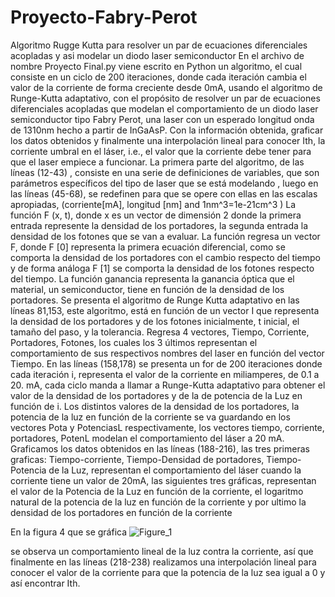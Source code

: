 # Proyecto-Fabry-Perot
Algoritmo Rugge Kutta para resolver un par de ecuaciones diferenciales acopladas y asi modelar un diodo laser semiconductor
En el archivo de nombre Proyecto Final.py viene escrito en Python un algoritmo, el cual consiste en un ciclo de 200 iteraciones, donde cada iteración cambia el valor de la corriente de forma creciente desde 0mA, usando el algoritmo de Runge-Kutta adaptativo, con el propósito de resolver un par de ecuaciones diferenciales acopladas que modelan el comportamiento de un diodo laser semiconductor tipo Fabry Perot, una laser con un esperado longitud onda de 1310nm hecho a partir de InGaAsP.
Con la información obtenida, graficar los datos obtenidos y finalmente una interpolación lineal para conocer Ith, la corriente umbral en el láser, i.e., el valor que la corriente debe tener para que el laser empiece a funcionar.
La primera parte del algoritmo, de las líneas (12-43)  , consiste en una serie de definiciones de variables, que son parámetros específicos del tipo de laser que se está modelando , luego en las líneas (45-68), se redefinen para que se opere con ellas en las escalas apropiadas, (corriente[mA], longitud [nm] and 1nm^3=1e-21cm^3 )
La función F (x, t), donde x es un vector de dimensión 2 donde la primera entrada represente la densidad de los portadores, la segunda entrada la densidad de los fotones que se van a evaluar. 
La función regresa un vector F, donde F [0] representa la primera ecuación diferencial, como se comporta la densidad de los portadores con el cambio respecto del tiempo y de forma análoga F [1] se comporta la densidad de los fotones respecto del tiempo.
La función ganancia representa la ganancia óptica que el material, un semiconductor, tiene en función de la densidad de los portadores.
Se presenta el algoritmo de Runge Kutta adaptativo en las líneas 81,153, este algoritmo, está en función de un vector I que representa la densidad de los portadores y de los fotones inicialmente, t inicial, el tamaño del paso, y la tolerancia. 
Regresa 4 vectores, Tiempo, Corriente, Portadores, Fotones, los cuales los 3 últimos representan el comportamiento de sus respectivos nombres del laser en función del vector Tiempo.
En las líneas (158,178) se presenta un for de 200 iteraciones donde cada iteración i, representa el valor de la corriente en miliamperes, de 0.1 a 20. mA, cada ciclo manda a llamar a Runge-Kutta adaptativo para obtener el valor de la densidad de los portadores y de la de potencia de la Luz en función de i. Los distintos valores de la densidad de los portadores, la potencia de la luz en función de la corriente se va guardando en los vectores Pota y PotenciasL respectivamente, los vectores tiempo, corriente, portadores, PotenL modelan el comportamiento del láser a 20 mA.
Graficamos los datos obtenidos en las líneas (188-216), las tres primeras graficas: Tiempo-corriente, Tiempo-Densidad de portadores, Tiempo-Potencia de la Luz, representan el comportamiento del láser cuando la corriente tiene un valor de 20mA, las siguientes tres gráficas,  representan el valor de la Potencia de la Luz en función de la corriente, el logaritmo natural de la potencia de la luz en función de la corriente y por ultimo la densidad de los portadores en función de la corriente

En la figura 4 que se gráfica
![Figure_1](https://user-images.githubusercontent.com/66283015/85876855-8c4aa880-b793-11ea-9eb1-952b2dd620ce.png)

se observa un comportamiento lineal de la luz contra la corriente, así que finalmente en las líneas (218-238) realizamos una interpolación lineal para conocer el valor de la corriente para que la potencia de la luz sea igual a 0 y así encontrar Ith.

